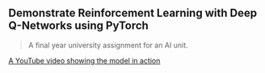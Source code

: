 ## Demonstrate Reinforcement Learning with Deep Q-Networks using PyTorch
> A final year university assignment for an AI unit.

[A YouTube video showing the model in action](https://youtu.be/rbtzqyo7m_c)
